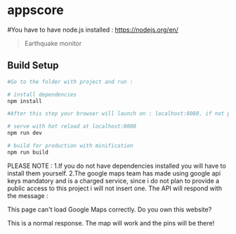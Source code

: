 # appscore
#You have to have node.js installed :
 https://nodejs.org/en/


> Earthquake monitor 

## Build Setup

``` bash
#Go to the folder with project and run : 

# install dependencies
npm install

#After this step your browser will launch on : localhost:8080, if not please navigate there .

# serve with hot reload at localhost:8080
npm run dev

# build for production with minification
npm run build
```

PLEASE NOTE : 
1.If you do not have dependencies installed you will have to install them yourself.
2.The google maps team has made using google api keys mandatory and is a charged service, since i do not plan to provide a public access to this project i will not insert one. 
 The API will respond with the message :

  This page can't load Google Maps correctly.
    Do you own this website?

This is a normal response. The map will work and the pins will be there!

